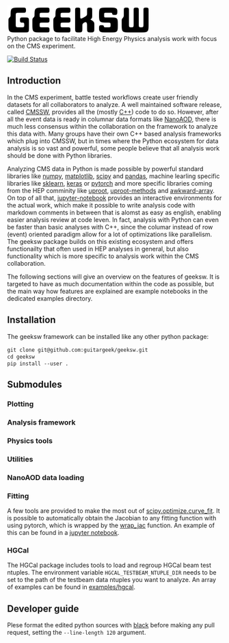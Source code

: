 ![Geeksw](res/geeksw.png?raw=true "Geeksw logo")
</br>
Python package to facilitate High Energy Physics analysis work with focus on the CMS experiment.

[![Build Status](https://travis-ci.com/guitargeek/geeksw.svg?branch=master)](https://travis-ci.com/guitargeek/geeksw)

## Introduction

In the CMS experiment, battle tested workflows create user friendly datasets for all collaborators to analyze. A well maintained software release, called [CMSSW](https://github.com/cms-sw/cmssw), provides all the (mostly [C++](https://github.com/isocpp/CppCoreGuidelines)) code to do so. However, after all the event data is ready in columnar data formats like [NanoAOD](https://twiki.cern.ch/twiki/bin/view/CMSPublic/WorkBookNanoAOD), there is much less consensus within the collaboration on the framework to analyze this data with. Many groups have their own C++ based analysis frameworks which plug into CMSSW, but in times where the Python ecosystem for data analysis is so vast and powerful, some people believe that all analysis work should be done with Python libraries.

Analyzing CMS data in Python is made possible by powerful standard libraries like [numpy](https://github.com/numpy/numpy), [matplotlib](https://github.com/matplotlib/matplotlib), [scipy](https://github.com/scipy/scipy) and [pandas](https://github.com/pandas-dev/pandas), machine learling specific libraries like [sklearn](https://github.com/scikit-learn/scikit-learn), [keras](https://github.com/keras-team/keras) or [pytorch](https://github.com/pytorch/pytorch) and more specific libraries coming from the HEP comminity like [uproot](https://github.com/scikit-hep/uproot), [uproot-methods](https://github.com/scikit-hep/uproot-methods) and [awkward-array](https://github.com/scikit-hep/awkward-array/). On top of all that, [jupyter-notebook](https://github.com/jupyter/notebook) provides an interactive environments for the actual work, which make it possible to write analysis code with markdown comments in between that is alomst as easy as english, enabling easier analysis review at code leven. In fact, analysis with Python can even be faster than basic analyses with C++, since the columar instead of row (event) oriented paradigm allow for a lot of optimizations like parallelism. The geeksw package builds on this existing ecosystem and offers functionailty that often used in HEP analyses in general, but also functionality which is more specific to analysis work within the CMS collaboration.

The following sections will give an overview on the features of geeksw. It is targeted to have as much documentation within the code as possible, but the main way how features are explained are example notebooks in the dedicated examples directory.

## Installation

The geeksw framework can be installed like any other python package:
```
git clone git@github.com:guitargeek/geeksw.git
cd geeksw
pip install --user .
```

## Submodules

### Plotting

### Analysis framework

### Physics tools

### Utilities

### NanoAOD data loading

### Fitting

A few tools are provided to make the most out of [scipy.optimize.curve_fit](https://docs.scipy.org/doc/scipy/reference/generated/scipy.optimize.curve_fit.html). It is possible to automatically obtain the Jacobian to any fitting function with using pytorch, which is wrapped by the [wrap_jac](https://github.com/guitargeek/geeksw/blob/master/geeksw/fitting/utils.py#L5) function. An example of this can be found in a [jupyter notebook](https://github.com/guitargeek/geeksw/blob/master/examples/fitting_with_jacobian.ipynb).

### HGCal

The HGCal package includes tools to load and regroup HGCal beam test ntuples. The environment variable `HGCAL_TESTBEAM_NTUPLE_DIR` needs to be set to the path of the testbeam data ntuples you want to analyze. An array of examples can be found in [examples/hgcal](https://github.com/guitargeek/geeksw/tree/master/examples/hgcal).

## Developer guide

Plese format the edited python sources with [black](https://github.com/ambv/black) before making any pull request, setting the `--line-length 120` argument.
